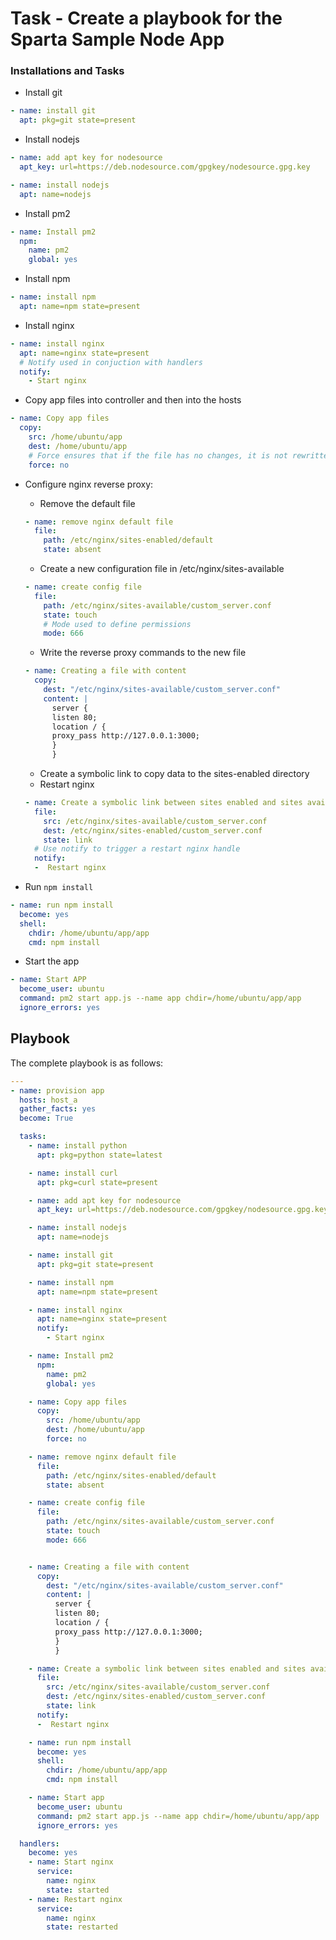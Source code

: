 # Task - Create a playbook for the Sparta Sample Node App

### Installations and Tasks
* Install git
```YAML
- name: install git
  apt: pkg=git state=present
```
* Install nodejs
```YAML
- name: add apt key for nodesource
  apt_key: url=https://deb.nodesource.com/gpgkey/nodesource.gpg.key

- name: install nodejs
  apt: name=nodejs
```
* Install pm2
```YAML
- name: Install pm2
  npm:
    name: pm2
    global: yes
```
* Install npm
```YAML
- name: install npm
  apt: name=npm state=present
```
* Install nginx
```YAML
- name: install nginx
  apt: name=nginx state=present
  # Notify used in conjuction with handlers
  notify:
    - Start nginx
```
* Copy app files into controller and then into the hosts
```YAML
- name: Copy app files
  copy:
    src: /home/ubuntu/app
    dest: /home/ubuntu/app
    # Force ensures that if the file has no changes, it is not rewritten
    force: no
```
* Configure nginx reverse proxy:
  * Remove the default file
  ```YAML
  - name: remove nginx default file
    file:
      path: /etc/nginx/sites-enabled/default
      state: absent
  ```
  * Create a new configuration file in /etc/nginx/sites-available
  ```YAML
  - name: create config file
    file:
      path: /etc/nginx/sites-available/custom_server.conf
      state: touch
      # Mode used to define permissions
      mode: 666
  ```
  * Write the reverse proxy commands to the new file
  ```YAML
  - name: Creating a file with content
    copy:
      dest: "/etc/nginx/sites-available/custom_server.conf"
      content: |
        server {
        listen 80;
        location / {
        proxy_pass http://127.0.0.1:3000;
        }
        }
  ```
  * Create a symbolic link to copy data to the sites-enabled directory
  * Restart nginx
  ```YAML
  - name: Create a symbolic link between sites enabled and sites available
    file:
      src: /etc/nginx/sites-available/custom_server.conf
      dest: /etc/nginx/sites-enabled/custom_server.conf
      state: link
    # Use notify to trigger a restart nginx handle   
    notify:
    -  Restart nginx
    ```

* Run `npm install`
```YAML
- name: run npm install
  become: yes
  shell:
    chdir: /home/ubuntu/app/app
    cmd: npm install
```

* Start the app
```YAML
- name: Start APP
  become_user: ubuntu
  command: pm2 start app.js --name app chdir=/home/ubuntu/app/app
  ignore_errors: yes
```



## Playbook
The complete playbook is as follows:
```YAML
---
- name: provision app
  hosts: host_a
  gather_facts: yes
  become: True

  tasks:
    - name: install python
      apt: pkg=python state=latest

    - name: install curl
      apt: pkg=curl state=present

    - name: add apt key for nodesource
      apt_key: url=https://deb.nodesource.com/gpgkey/nodesource.gpg.key

    - name: install nodejs
      apt: name=nodejs

    - name: install git
      apt: pkg=git state=present

    - name: install npm
      apt: name=npm state=present

    - name: install nginx
      apt: name=nginx state=present
      notify:
        - Start nginx

    - name: Install pm2
      npm:
        name: pm2
        global: yes

    - name: Copy app files
      copy:
        src: /home/ubuntu/app
        dest: /home/ubuntu/app
        force: no

    - name: remove nginx default file
      file:
        path: /etc/nginx/sites-enabled/default
        state: absent

    - name: create config file
      file:
        path: /etc/nginx/sites-available/custom_server.conf
        state: touch
        mode: 666


    - name: Creating a file with content
      copy:
        dest: "/etc/nginx/sites-available/custom_server.conf"
        content: |
          server {
          listen 80;
          location / {
          proxy_pass http://127.0.0.1:3000;
          }
          }

    - name: Create a symbolic link between sites enabled and sites available
      file:
        src: /etc/nginx/sites-available/custom_server.conf
        dest: /etc/nginx/sites-enabled/custom_server.conf
        state: link
      notify:
      -  Restart nginx

    - name: run npm install
      become: yes
      shell:
        chdir: /home/ubuntu/app/app
        cmd: npm install  

    - name: Start app
      become_user: ubuntu
      command: pm2 start app.js --name app chdir=/home/ubuntu/app/app
      ignore_errors: yes

  handlers:
    become: yes
    - name: Start nginx
      service:
        name: nginx
        state: started
    - name: Restart nginx
      service:
        name: nginx
        state: restarted
```
